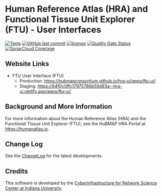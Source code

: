 # Human Reference Atlas (HRA) and Functional Tissue Unit Explorer (FTU) - User Interfaces

[![Tests](https://github.com/hubmapconsortium/ccf-ui/actions/workflows/tests.yml/badge.svg?branch=develop)](https://github.com/hubmapconsortium/hra-ui/actions/workflows/ci.yml)
[![GitHub last commit](https://img.shields.io/github/last-commit/hubmapconsortium/hra-ui.svg)](https://github.com/hubmapconsortium/hra-ui/commits/develop)
[![license](https://img.shields.io/github/license/mashape/apistatus.svg)](LICENSE)
[![Quality Gate Status](https://sonarcloud.io/api/project_badges/measure?project=hubmapconsortium_hra-ui&metric=alert_status)](https://sonarcloud.io/project/overview?id=hubmapconsortium_hra-ui)
[![SonarCloud Coverage](https://sonarcloud.io/api/project_badges/measure?project=hubmapconsortium_hra-ui&metric=coverage)](https://sonarcloud.io/component_measures?metric=Coverage&id=hubmapconsortium_hra-ui)

## Website Links

- FTU User Interface (FTU)
  - Production: <https://hubmapconsortium.github.io/hra-ui/apps/ftu-ui/>
  - Staging: <https://64f0c0ffc17975786b59d93a--hra-ui.netlify.app/apps/ftu-ui/>

## Background and More Information

For more information about the Human Reference Atlas (HRA) and the Functional Tissue Unit Explorer (FTU), see the HuBMAP HRA Portal at <https://humanatlas.io>.

## Change Log

See the [ChangeLog](CHANGELOG.md) for the latest developments.

## Credits

This software is developed by the [Cyberinfrastructure for Network Science Center at Indiana University](http://cns.iu.edu/).
